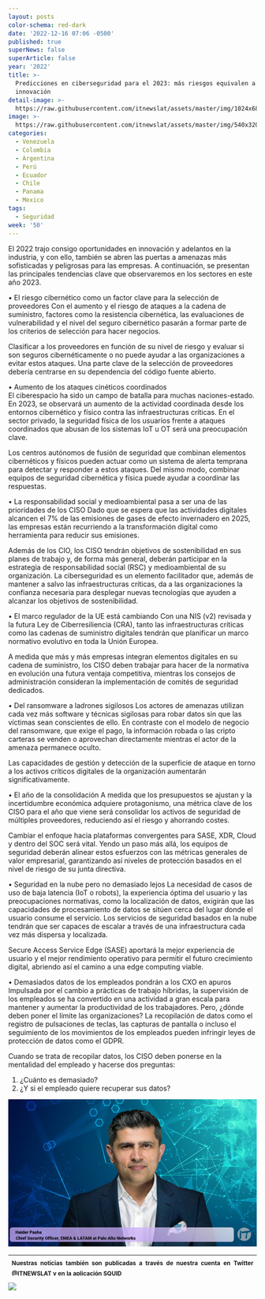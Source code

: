 ```yaml
---
layout: posts
color-schema: red-dark
date: '2022-12-16 07:06 -0500'
published: true
superNews: false
superArticle: false
year: '2022'
title: >-
  Predicciones en ciberseguridad para el 2023: más riesgos equivalen a más
  innovación
detail-image: >-
  https://raw.githubusercontent.com/itnewslat/assets/master/img/1024x680/Haider-Pasha-g.jpg
image: >-
  https://raw.githubusercontent.com/itnewslat/assets/master/img/540x320/Haider-Pasha-p.jpg
categories:
  - Venezuela
  - Colombia
  - Argentina
  - Perú
  - Ecuador
  - Chile
  - Panama
  - Mexico
tags:
  - Seguridad
week: '50'
---
```

El 2022 trajo consigo oportunidades en innovación y adelantos en la industria, y con ello, también se abren las puertas a amenazas más sofisticadas y peligrosas para las empresas. A continuación, se presentan las principales tendencias clave que observaremos en los sectores en este año 2023.

•	El riesgo cibernético como un factor clave para la selección de proveedores
Con el aumento y el riesgo de ataques a la cadena de suministro, factores como la resistencia cibernética, las evaluaciones de vulnerabilidad y el nivel del seguro cibernético pasarán a formar parte de los criterios de selección para hacer negocios.

Clasificar a los proveedores en función de su nivel de riesgo y evaluar si son seguros cibernéticamente o no puede ayudar a las organizaciones a evitar estos ataques. Una parte clave de la selección de proveedores debería centrarse en su dependencia del código fuente abierto.

•	Aumento de los ataques cinéticos coordinados  
El ciberespacio ha sido un campo de batalla para muchas naciones-estado. En 2023, se observará un aumento de la actividad coordinada desde los entornos cibernético y físico contra las infraestructuras críticas. En el sector privado, la seguridad física de los usuarios frente a ataques coordinados que abusan de los sistemas IoT u OT será una preocupación clave. 

Los centros autónomos de fusión de seguridad que combinan elementos cibernéticos y físicos pueden actuar como un sistema de alerta temprana para detectar y responder a estos ataques. Del mismo modo, combinar equipos de seguridad cibernética y física puede ayudar a coordinar las respuestas. 

•	La responsabilidad social y medioambiental pasa a ser una de las prioridades de los CISO
Dado que se espera que las actividades digitales alcancen el 7% de las emisiones de gases de efecto invernadero en 2025, las empresas están recurriendo a la transformación digital como herramienta para reducir sus emisiones. 

Además de los CIO, los CISO tendrán objetivos de sostenibilidad en sus planes de trabajo y, de forma más general, deberán participar en la estrategia de responsabilidad social (RSC) y medioambiental de su organización. La ciberseguridad es un elemento facilitador que, además de mantener a salvo las infraestructuras críticas, da a las organizaciones la confianza necesaria para desplegar nuevas tecnologías que ayuden a alcanzar los objetivos de sostenibilidad.

•	El marco regulador de la UE está cambiando
Con una NIS (v2) revisada y la futura Ley de Ciberresiliencia (CRA), tanto las infraestructuras críticas como las cadenas de suministro digitales tendrán que planificar un marco normativo evolutivo en toda la Unión Europea.

A medida que más y más empresas integran elementos digitales en su cadena de suministro, los CISO deben trabajar para hacer de la normativa en evolución una futura ventaja competitiva, mientras los consejos de administración consideran la implementación de comités de seguridad dedicados.

•	Del ransomware a ladrones sigilosos
Los actores de amenazas utilizan cada vez más software y técnicas sigilosas para robar datos sin que las víctimas sean conscientes de ello. En contraste con el modelo de negocio del ransomware, que exige el pago, la información robada o las cripto carteras se venden o aprovechan directamente mientras el actor de la amenaza permanece oculto.

Las capacidades de gestión y detección de la superficie de ataque en torno a los activos críticos digitales de la organización aumentarán significativamente.

•	El año de la consolidación
A medida que los presupuestos se ajustan y la incertidumbre económica adquiere protagonismo, una métrica clave de los CISO para el año que viene será consolidar los activos de seguridad de múltiples proveedores, reduciendo así el riesgo y ahorrando costes.  

Cambiar el enfoque hacia plataformas convergentes para SASE, XDR, Cloud y dentro del SOC será vital. Yendo un paso más allá, los equipos de seguridad deberán alinear estos esfuerzos con las métricas generales de valor empresarial, garantizando así niveles de protección basados en el nivel de riesgo de su junta directiva. 

•	Seguridad en la nube pero no demasiado lejos
La necesidad de casos de uso de baja latencia (IoT o robots), la experiencia óptima del usuario y las preocupaciones normativas, como la localización de datos, exigirán que las capacidades de procesamiento de datos se sitúen cerca del lugar donde el usuario consume el servicio. Los servicios de seguridad basados en la nube tendrán que ser capaces de escalar a través de una infraestructura cada vez más dispersa y localizada.

Secure Access Service Edge (SASE) aportará la mejor experiencia de usuario y el mejor rendimiento operativo para permitir el futuro crecimiento digital, abriendo así el camino a una edge computing viable.

•	Demasiados datos de los empleados pondrán a los CXO en apuros
Impulsada por el cambio a prácticas de trabajo híbridas, la supervisión de los empleados se ha convertido en una actividad a gran escala para mantener y aumentar la productividad de los trabajadores. Pero, ¿dónde deben poner el límite las organizaciones? La recopilación de datos como el registro de pulsaciones de teclas, las capturas de pantalla o incluso el seguimiento de los movimientos de los empleados pueden infringir leyes de protección de datos como el GDPR.

Cuando se trata de recopilar datos, los CISO deben ponerse en la mentalidad del empleado y hacerse dos preguntas: 
1.	¿Cuánto es demasiado?
2.	¿Y si el empleado quiere recuperar sus datos?

![](https://raw.githubusercontent.com/itnewslat/assets/master/img/540x320/Haider-Pasha-p.jpg)
<table style="height: 42px;" width="569">
<tbody>
<tr>
<td style="text-align: justify;"><sub><strong>Nuestras noticias también son publicadas a través de nuestra cuenta en Twitter <a href="https://twitter.com/itnewslat?lang=es">@ITNEWSLAT</a> y en la aplicación <a href="https://squidapp.co/en/">SQUID</a></strong></sub></td>
</tr>
</tbody>
</table>

<img src="https://tracker.metricool.com/c3po.jpg?hash=56f88a41e39ab42c063cc51676587a04"/>
